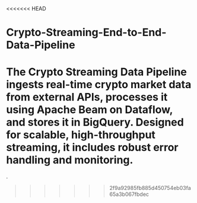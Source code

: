 <<<<<<< HEAD
# Crypto-Streaming-End-to-End-Data-Pipeline
The Crypto Streaming Data Pipeline ingests real-time crypto market data from external APIs, processes it using Apache Beam on Dataflow, and stores it in BigQuery. Designed for scalable, high-throughput streaming, it includes robust error handling and monitoring.
=======
.
>>>>>>> 2f9a92985fb885d450754eb03fa65a3b067fbdec
